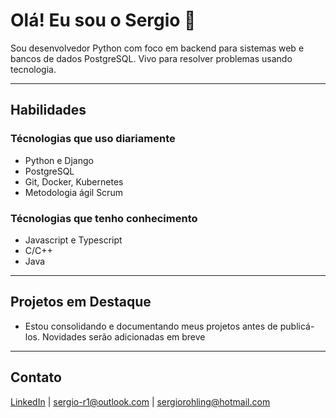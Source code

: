# Olá! Eu sou o Sergio 👋

Sou desenvolvedor Python com foco em backend para sistemas web e bancos de dados PostgreSQL. Vivo para resolver problemas usando tecnologia.

---

## Habilidades

### Técnologias que uso diariamente
- Python e Django
- PostgreSQL
- Git, Docker, Kubernetes
- Metodologia ágil Scrum

### Técnologias que tenho conhecimento

- Javascript e Typescript
- C/C++
- Java

---

## Projetos em Destaque

 - Estou consolidando e documentando meus projetos antes de publicá-los. Novidades serão adicionadas em breve

---

## Contato
[LinkedIn](www.linkedin.com/in/sergio-rohling) | sergio-r1@outlook.com | sergiorohling@hotmail.com